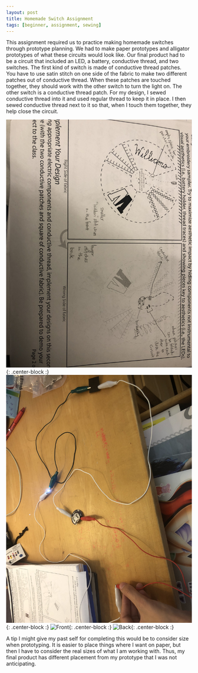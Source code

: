 ```yaml
---
layout: post
title: Homemade Switch Assignment
tags: [beginner, assignment, sewing]
---
```

This assignment required us to practice making homemade switches through prototype planning.
We had to make paper prototypes and alligator prototypes of what these circuits would look like.
Our final product had to be a circuit that included an LED, a battery, conductive thread, and two switches.
The first kind of switch is made of conductive thread patches.
You have to use satin stitch on one side of the fabric to make two different patches out of conductive thread.
When these patches are touched together, they should work with the other switch to turn the light on.
The other switch is a conductive thread patch.
For my design, I sewed conductive thread into it and used regular thread to keep it in place.
I then sewed conductive thread next to it so that, when I touch them together, they help close the circuit.

![Paper Prototype](/img/IMG_0069.JPG){: .center-block :}
![Alligator Clip Prototype](/img/IMG_0034.JPG){: .center-block :}
![Front](/img/){: .center-block :}
![Back](/img/){: .center-block :}

A tip I might give my past self for completing this would be to consider size when prototyping.
It is easier to place things where I want on paper, but then I have to consider the real sizes of what I am working with.
Thus, my final product has different placement from my prototype that I was not anticipating.
